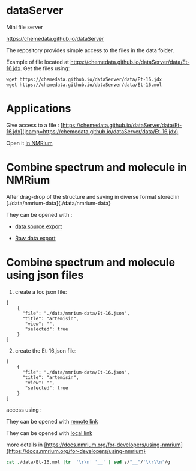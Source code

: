 # dataServer
Mini file server

https://chemedata.github.io/dataServer

The repository provides simple access to the files in the data folder.

Example of file located at https://chemedata.github.io/dataServer/data/Et-16.jdx. 
Get the files using:
```
wget https://chemedata.github.io/dataServer/data/Et-16.jdx
wget https://chemedata.github.io/dataServer/data/Et-16.mol
```

# Applications

Give access to a file : [https://chemedata.github.io/dataServer/data/Et-16.jdx](jcamp=https://chemedata.github.io/dataServer/data/Et-16.jdx)

Open it [in NMRium](https://www.nmrium.org/nmrium#?jcamp=https://chemedata.github.io/dataServer/data/Et-16.jdx)
# Combine spectrum and molecule in NMRium

After drag-drop of the structure and saving in diverse format stored in [./data/nmrium-data]{./data/nmrium-data}

They can be opened with :
- [data source export](https://www.nmrium.org/nmrium#?nmrium=https://chemedata.github.io/dataServer/data/nmrium-data/F6zMXRFW_dataSource.nmrium)

- [Raw data export](https://www.nmrium.org/nmrium#?nmrium=https://chemedata.github.io/dataServer/data/nmrium-data/F6zMXRFWRaw_Data.nmrium)

# Combine spectrum and molecule using json files

1) create a toc json file:
```
[
	{
	  "file": "./data/nmrium-data/Et-16.json",
      "title": "artemisin",
	   "view": "",
	   "selected": true  
	}
]
```

2) create the Et-16.json file:
```
[
	{
	  "file": "./data/nmrium-data/Et-16.json",
      "title": "artemisin",
	   "view": "",
	   "selected": true  
	}
]
```

access using : 

They can be opened with [remote link](https://www.nmrium.org/nmrium#?toc=https://chemedata.github.io/dataServer/data/nmrium-data/Et.json)

They can be opened with [local link](https://www.nmrium.org/nmrium#?toc=./data/nmrium-data/Et.json)

more details in  [https://docs.nmrium.org/for-developers/using-nmrium]{https://docs.nmrium.org/for-developers/using-nmrium}


```csh
cat ./data/Et-16.mol |tr  '\r\n' '__' | sed s/"__"/'\\r\\n'/g
```